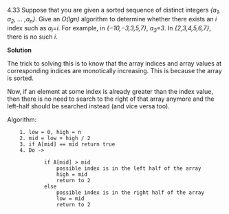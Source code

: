 4.33 Suppose that you are given a sorted sequence of distinct integers *{a<sub>1</sub>, a<sub>2</sub>, … ,a<sub>n</sub>}*.
Give an *O(lgn)* algorithm to determine whether there exists an *i* index such as *a<sub>i</sub>=i*. 
For example, in *{−10,−3,3,5,7}*, *a<sub>3</sub>=3*. In *{2,3,4,5,6,7}*, there is no such *i*.

**Solution**

The trick to solving this is to know that the array indices and array values at corresponding indices are monotically increasing.
This is because the array is sorted.

Now, if an element at some index is already greater than the index value, then there is no need to search to the right of that array
anymore and the left-half should be searched instead (and vice versa too).

Algorithm:
        
        1. low = 0, high = n
        2. mid = low + high / 2
        3. if A[mid] == mid return true 
        4. Do ->
                
                if A[mid] > mid
                    possible index is in the left half of the array               
                    high = mid
                    return to 2
                else 
                    possible index is in the right half of the array
                    low = mid
                    return to 2
